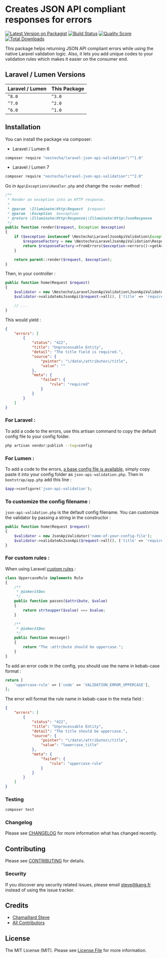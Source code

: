 # Creates JSON API compliant responses for errors

[![Latest Version on Packagist](https://img.shields.io/packagist/v/nestecha/laravel-json-api-validation.svg?style=flat-square)](https://packagist.org/packages/nestecha/laravel-json-api-validation)
[![Build Status](https://img.shields.io/travis/nestecha/laravel-json-api-validation/master.svg?style=flat-square)](https://travis-ci.org/nestecha/laravel-json-api-validation)
[![Quality Score](https://img.shields.io/scrutinizer/g/nestecha/laravel-json-api-validation.svg?style=flat-square)](https://scrutinizer-ci.com/g/nestecha/laravel-json-api-validation)
[![Total Downloads](https://img.shields.io/packagist/dt/nestecha/laravel-json-api-validation.svg?style=flat-square)](https://packagist.org/packages/nestecha/laravel-json-api-validation)

This package helps returning JSON API compliant errors while using the native Laravel validation logic.
Also, it lets you add unique codes to your validation rules which makes it easier on the consumer end.

## Laravel / Lumen Versions

| Laravel / Lumen | This Package |
| --- | --- |
| `^8.0` | `^3.0` |
| `^7.0` | `^2.0` |
| `^6.0` | `^1.0` |

## Installation

You can install the package via composer:

- Laravel / Lumen 6
```bash
composer require "nestecha/laravel-json-api-validation":"^1.0"
```

- Laravel / Lumen 7
```bash
composer require "nestecha/laravel-json-api-validation":"^2.0"
```

Go in `App\Exceptions\Handler.php` and change the `render` method :
``` php
/**
 * Render an exception into an HTTP response.
 *
 * @param  \Illuminate\Http\Request  $request
 * @param  \Exception  $exception
 * @return \Illuminate\Http\Response|\Illuminate\Http\JsonResponse
 */
public function render($request, Exception $exception)
{
    if ($exception instanceof \Nestecha\LaravelJsonApiValidation\Exception\JsonApiValidationException) {
        $responseFactory = new \Nestecha\LaravelJsonApiValidation\ResponseFactory();
        return $responseFactory->fromErrors($exception->errors()->getArrayCopy());
    }

    return parent::render($request, $exception);
}
```

Then, in your controller :
``` php
public function home(Request $request)
{
    $validator = new \Nestecha\LaravelJsonApiValidation\JsonApiValidator();
    $validator->validateAsJsonApi($request->all(), ['title' => 'required']);

    // ...
}
```

This would yield :
``` json
{
    "errors": [
        {
            "status": "422",
            "title": "Unprocessable Entity",
            "detail": "The title field is required.",
            "source": {
                "pointer": "\/data\/attributes\/title",
                "value": ""
            },
            "meta": {
                "failed": {
                    "rule": "required"
                }
            }
        }
    ]
}
```
### For Laravel :
To add a code to the errors, use this artisan command to copy the default config file to your config folder.
```bash
php artisan vendor:publish --tag=config
```

### For Lumen :
To add a code to the errors, [a base config file is available](https://github.com/Nestecha/laravel-json-api-validation/blob/master/config/config.php), simply copy paste it into your config folder as `json-api-validation.php`.
Then in `bootstrap/app.php` add this line :

``` php
$app->configure('json-api-validation');
```

### To customize the config filename :

`json-api-validation.php` is the default config filename. You can customize the validator by passing a string in the constructor :

``` php
public function home(Request $request)
{
    $validator = new JsonApiValidator('name-of-your-config-file');
    $validator->validateAsJsonApi($request->all(), ['title' => 'required']);
}
``` 

### For custom rules :

When using Laravel [custom rules](https://laravel.com/docs/master/validation#using-rule-objects) :

``` php
class UppercaseRule implements Rule
{
    /**
     * @inheritDoc
     */
    public function passes($attribute, $value)
    {
        return strtoupper($value) === $value;
    }

    /**
     * @inheritDoc
     */
    public function message()
    {
        return "The :attribute should be uppercase.";
    }
}
```

To add an error code in the config, you should use the name in kebab-case format :

``` php
return [
    'uppercase-rule' => ['code' => 'VALIDATION_ERROR_UPPERCASE'],
];
```

The error will format the rule name in kebab-case in the meta field :

``` json
{
    "errors": [
        {
            "status": "422",
            "title": "Unprocessable Entity",
            "detail": "The title should be uppercase.",
            "source": {
                "pointer": "\/data\/attributes\/title",
                "value": "lowercase_title"
            },
            "meta": {
                "failed": {
                    "rule": "uppercase-rule"
                }
            }
        }
    ]
}
```

### Testing

``` bash
composer test
```

### Changelog

Please see [CHANGELOG](CHANGELOG.md) for more information what has changed recently.

## Contributing

Please see [CONTRIBUTING](CONTRIBUTING.md) for details.

### Security

If you discover any security related issues, please email steve@kang.fr instead of using the issue tracker.

## Credits

- [Chamaillard Steve](https://github.com/nestecha)
- [All Contributors](../../contributors)

## License

The MIT License (MIT). Please see [License File](LICENSE.md) for more information.